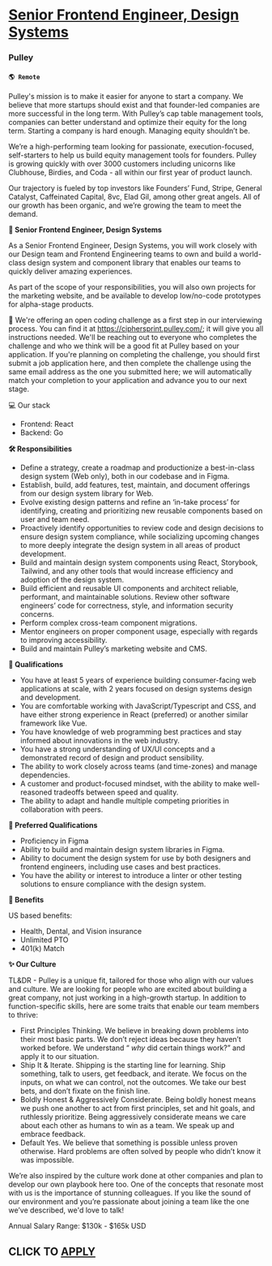 # [Senior Frontend Engineer, Design Systems](https://www.remotewlb.com/apply/senior-frontend-engineer-design-systems-51220)  
### Pulley  
#### `🌎 Remote`  

Pulley's mission is to make it easier for anyone to start a company. We believe that more startups should exist and that founder-led companies are more successful in the long term. With Pulley’s cap table management tools, companies can better understand and optimize their equity for the long term. Starting a company is hard enough. Managing equity shouldn’t be.

We’re a high-performing team looking for passionate, execution-focused, self-starters to help us build equity management tools for founders. Pulley is growing quickly with over 3000 customers including unicorns like Clubhouse, Birdies, and Coda - all within our first year of product launch.

Our trajectory is fueled by top investors like Founders’ Fund, Stripe, General Catalyst, Caffeinated Capital, 8vc, Elad Gil, among other great angels. All of our growth has been organic, and we’re growing the team to meet the demand.

**🌟 Senior Frontend Engineer, Design Systems**

As a Senior Frontend Engineer, Design Systems, you will work closely with our Design team and Frontend Engineering teams to own and build a world-class design system and component library that enables our teams to quickly deliver amazing experiences.

As part of the scope of your responsibilities, you will also own projects for the marketing website, and be available to develop low/no-code prototypes for alpha-stage products.

🚨 We're offering an open coding challenge as a first step in our interviewing process. You can find it at https://ciphersprint.pulley.com/; it will give you all instructions needed. We'll be reaching out to everyone who completes the challenge and who we think will be a good fit at Pulley based on your application. If you're planning on completing the challenge, you should first submit a job application here, and then complete the challenge using the same email address as the one you submitted here; we will automatically match your completion to your application and advance you to our next stage.

💻 Our stack

  * Frontend: React
  * Backend: Go

**🛠 Responsibilities**

  * Define a strategy, create a roadmap and productionize a best-in-class design system (Web only), both in our codebase and in Figma.
  * Establish, build, add features, test, maintain, and document offerings from our design system library for Web.
  * Evolve existing design patterns and refine an ‘in-take process’ for identifying, creating and prioritizing new reusable components based on user and team need.
  * Proactively identify opportunities to review code and design decisions to ensure design system compliance, while socializing upcoming changes to more deeply integrate the design system in all areas of product development.
  * Build and maintain design system components using React, Storybook, Tailwind, and any other tools that would increase efficiency and adoption of the design system.
  * Build efficient and reusable UI components and architect reliable, performant, and maintainable solutions. Review other software engineers’ code for correctness, style, and information security concerns.
  * Perform complex cross-team component migrations.
  * Mentor engineers on proper component usage, especially with regards to improving accessibility.
  * Build and maintain Pulley’s marketing website and CMS.

**🙌 Qualifications**

  * You have at least 5 years of experience building consumer-facing web applications at scale, with 2 years focused on design systems design and development.
  * You are comfortable working with JavaScript/Typescript and CSS, and have either strong experience in React (preferred) or another similar framework like Vue.
  * You have knowledge of web programming best practices and stay informed about innovations in the web industry.
  * You have a strong understanding of UX/UI concepts and a demonstrated record of design and product sensibility.
  * The ability to work closely across teams (and time-zones) and manage dependencies.
  * A customer and product-focused mindset, with the ability to make well-reasoned tradeoffs between speed and quality.
  * The ability to adapt and handle multiple competing priorities in collaboration with peers.

**🌟 Preferred Qualifications**

  * Proficiency in Figma
  * Ability to build and maintain design system libraries in Figma.
  * Ability to document the design system for use by both designers and frontend engineers, including use cases and best practices.
  * You have the ability or interest to introduce a linter or other testing solutions to ensure compliance with the design system.

**💚 Benefits**

US based benefits:

  * Health, Dental, and Vision insurance
  * Unlimited PTO
  * 401(k) Match

**✨ Our Culture**

TL&DR - Pulley is a unique fit, tailored for those who align with our values and culture. We are looking for people who are excited about building a great company, not just working in a high-growth startup. In addition to function-specific skills, here are some traits that enable our team members to thrive:

  * First Principles Thinking. We believe in breaking down problems into their most basic parts. We don’t reject ideas because they haven’t worked before. We understand “ _why_ did certain things work?” and apply it to our situation.
  * Ship It & Iterate. Shipping is the starting line for learning. Ship something, talk to users, get feedback, and iterate. We focus on the inputs, on what we can control, not the outcomes. We take our best bets, and don’t fixate on the finish line.
  * Boldly Honest & Aggressively Considerate. Being boldly honest means we push one another to act from first principles, set and hit goals, and ruthlessly prioritize. Being aggressively considerate means we care about each other as humans to win as a team. We speak up and embrace feedback.
  * Default Yes. We believe that something is possible unless proven otherwise. Hard problems are often solved by people who didn’t know it was impossible.

We’re also inspired by the culture work done at other companies and plan to develop our own playbook here too. One of the concepts that resonate most with us is the importance of stunning colleagues. If you like the sound of our environment and you’re passionate about joining a team like the one we’ve described, we'd love to talk!

Annual Salary Range: $130k - $165k USD

  
## CLICK TO [APPLY](https://www.remotewlb.com/apply/senior-frontend-engineer-design-systems-51220)

